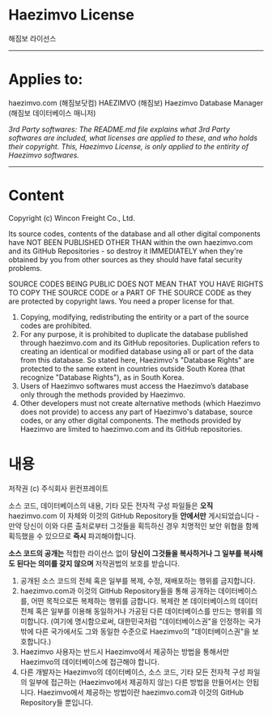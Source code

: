 # Haezimvo License
해짐보 라이선스

---

# Applies to:

haezimvo.com (해짐보닷컴)
HAEZIMVO (해짐보)
Haezimvo Database Manager (해짐보 데이터베이스 매니저)

*3rd Party softwares:*
*The README.md file explains what 3rd Party softwares are included,*
*what licenses are applied to these, and who holds their copyright.*
*This, Haezimvo License, is only applied to the entirity of Haezimvo softwares.*

---

# Content

Copyright (c) Wincon Freight Co., Ltd.

Its source codes, contents of the database and all other digital components have NOT BEEN PUBLISHED
OTHER THAN within the own haezimvo.com and its GitHub Repositories -
so destroy it IMMEDIATELY when they're obtained by you from other sources as they should have fatal security problems.

SOURCE CODES BEING PUBLIC DOES NOT MEAN THAT YOU HAVE RIGHTS TO COPY THE SOURCE CODE or a PART OF THE SOURCE CODE
as they are protected by copyright laws. You need a proper license for that.

1) Copying, modifying, redistributing the entirity or a part of the source codes are prohibited.
2) For any purpose, it is prohibited to duplicate the database published through haezimvo.com and its GitHub repositories. Duplication refers to creating an identical or modified database using all or part of the data from this database. So stated here, Haezimvo's "Database Rights" are protected to the same extent in countries outside South Korea (that recognize "Database Rights"), as in South Korea.
3) Users of Haezimvo softwares must access the Haezimvo’s database only through the methods provided by Haezimvo.
4) Other developers must not create alternative methods (which Haezimvo does not provide) to access any part of Haezimvo's database, source codes, or any other digital components. The methods provided by Haezimvo are limited to haezimvo.com and its GitHub repositories.

# 내용

저작권 (c) 주식회사 윈컨프레이트

소스 코드, 데이터베이스의 내용, 기타 모든 전자적 구성 파일들은 **오직**
haezimvo.com 이 자체와 이것의 GitHub Repository들 **안에서만** 게시되었습니다 -
만약 당신이 이와 다른 출처로부터 그것들을 획득하신 경우 치명적인 보안 위협을 함께 획득했을 수 있으므로 **즉시** 파괴해야합니다.

**소스 코드의 공개는** 적합한 라이선스 없이 **당신이 그것들을 복사하거나 그 일부를 복사해도 된다는 의미를 갖지 않으며**
저작권법의 보호를 받습니다.

1) 공개된 소스 코드의 전체 혹은 일부를 복제, 수정, 재배포하는 행위를 금지합니다.
2) haezimvo.com과 이것의 GitHub Repository들을 통해 공개하는 데이터베이스를, 어떤 목적으로든 복제하는 행위를 금합니다. 복제란 본 데이터베이스의 데이터 전체 혹은 일부를 이용해 동일하거나 가공된 다른 데이터베이스를 만드는 행위를 의미합니다. (여기에 명시함으로써, 대한민국처럼 "데이터베이스권"을 인정하는 국가 밖에 다른 국가에서도 그와 동일한 수준으로 Haezimvo의 "데이터베이스권"을 보호합니다.)
3) Haezimvo 사용자는 반드시 Haezimvo에서 제공하는 방법을 통해서만 Haezimvo의 데이터베이스에 접근해야 합니다.
4) 다른 개발자는 Haezimvo의 데이터베이스, 소스 코드, 기타 모든 전자적 구성 파일의 일부에 접근하는 (Haezimvo에서 제공하지 않는) 다른 방법을 만들어서는 안됩니다. Haezimvo에서 제공하는 방법이란 haezimvo.com과 이것의 GitHub Repository들 뿐입니다.